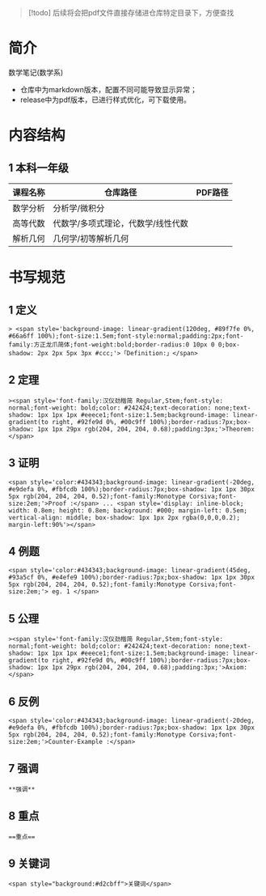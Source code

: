 >[!todo] 
>后续将会把pdf文件直接存储进仓库特定目录下，方便查找

# 简介
数学笔记(数学系)

- 仓库中为markdown版本，配置不同可能导致显示异常；
- release中为pdf版本，已进行样式优化，可下载使用。

# 内容结构
## 1 本科一年级

| 课程名称 | 仓库路径               | PDF路径 |
| ---- | ------------------ | ----- |
| 数学分析 | 分析学/微积分            |       |
| 高等代数 | 代数学/多项式理论，代数学/线性代数 |       |
| 解析几何 | 几何学/初等解析几何         |       |




# 书写规范
## 1 定义
`> <span style='background-image: linear-gradient(120deg, #89f7fe 0%, #66a6ff 100%);font-size:1.5em;font-style:normal;padding:2px;font-family:方正龙爪简体;font-weight:bold;border-radius:0 10px 0 0;box-shadow: 2px 2px 5px 3px #ccc;'>「Definition:」</span>`

## 2 定理
`><span style='font-family:汉仪劲楷简 Regular,Stem;font-style: normal;font-weight: bold;color: #242424;text-decoration: none;text-shadow: 1px 1px 1px #eeece1;font-size:1.5em;background-image: linear-gradient(to right, #92fe9d 0%, #00c9ff 100%);border-radius:7px;box-shadow: 1px 1px 29px rgb(204, 204, 204, 0.68);padding:3px;'>Theorem:</span>`

## 3 证明
`<span style='color:#434343;background-image: linear-gradient(-20deg, #e9defa 0%, #fbfcdb 100%);border-radius:7px;box-shadow: 1px 1px 30px 5px rgb(204, 204, 204, 0.52);font-family:Monotype Corsiva;font-size:2em;'>Proof :</span>
...
<span style='display: inline-block; width: 0.8em; height: 0.8em; background: #000; margin-left: 0.5em; vertical-align: middle; box-shadow: 1px 1px 2px rgba(0,0,0,0.2); margin-left:90%'></span>`
## 4 例题
`<span style='color:#434343;background-image: linear-gradient(45deg, #93a5cf 0%, #e4efe9 100%);border-radius:7px;box-shadow: 1px 1px 30px 5px rgb(204, 204, 204, 0.52);font-family:Monotype Corsiva;font-size:2em;'> eg. 1 </span>`

## 5 公理
`><span style='font-family:汉仪劲楷简 Regular,Stem;font-style: normal;font-weight: bold;color: #242424;text-decoration: none;text-shadow: 1px 1px 1px #eeece1;font-size:1.5em;background-image: linear-gradient(to right, #92fe9d 0%, #00c9ff 100%);border-radius:7px;box-shadow: 1px 1px 29px rgb(204, 204, 204, 0.68);padding:3px;'>Axiom:</span>`

## 6 反例
`<span style='color:#434343;background-image: linear-gradient(-20deg, #e9defa 0%, #fbfcdb 100%);border-radius:7px;box-shadow: 1px 1px 30px 5px rgb(204, 204, 204, 0.52);font-family:Monotype Corsiva;font-size:2em;'>Counter-Example :</span>`

## 7 强调
`**强调**`

## 8 重点
`==重点==`

## 9 关键词
`<span style="background:#d2cbff">关键词</span>`
